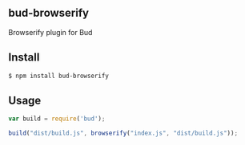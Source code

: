 ## bud-browserify

Browserify plugin for Bud

## Install

```bash
$ npm install bud-browserify
```

## Usage

```js
var build = require('bud');

build("dist/build.js", browserify("index.js", "dist/build.js"));
```
